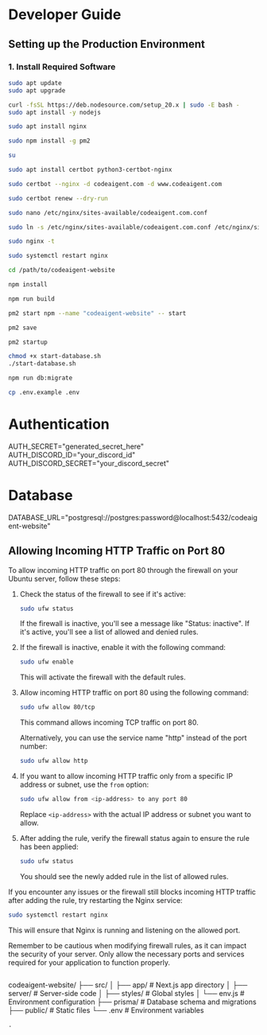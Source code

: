 # Developer Guide

## Setting up the Production Environment

### 1. Install Required Software 

```bash
sudo apt update
sudo apt upgrade
```

```bash
curl -fsSL https://deb.nodesource.com/setup_20.x | sudo -E bash -
sudo apt install -y nodejs
```

```bash
sudo apt install nginx
```

```bash
sudo npm install -g pm2
```

```bash
su
```

```bash
sudo apt install certbot python3-certbot-nginx
```

```bash
sudo certbot --nginx -d codeaigent.com -d www.codeaigent.com
```

```bash
sudo certbot renew --dry-run
```

```bash
sudo nano /etc/nginx/sites-available/codeaigent.com.conf
```

```bash
sudo ln -s /etc/nginx/sites-available/codeaigent.com.conf /etc/nginx/sites-enabled/
```

```bash
sudo nginx -t
```

```bash
sudo systemctl restart nginx
```

```bash
cd /path/to/codeaigent-website
```

```bash
npm install
```

```bash
npm run build
```

```bash
pm2 start npm --name "codeaigent-website" -- start
```

```bash
pm2 save
```

```bash
pm2 startup
```

```bash
chmod +x start-database.sh
./start-database.sh
```

```bash
npm run db:migrate
```

```bash
cp .env.example .env
```

# Authentication
AUTH_SECRET="generated_secret_here"
AUTH_DISCORD_ID="your_discord_id"
AUTH_DISCORD_SECRET="your_discord_secret"

# Database
DATABASE_URL="postgresql://postgres:password@localhost:5432/codeaigent-website"

## Allowing Incoming HTTP Traffic on Port 80

To allow incoming HTTP traffic on port 80 through the firewall on your Ubuntu server, follow these steps:

1. Check the status of the firewall to see if it's active:
   ```bash
   sudo ufw status
   ```

   If the firewall is inactive, you'll see a message like "Status: inactive". If it's active, you'll see a list of allowed and denied rules.

2. If the firewall is inactive, enable it with the following command:
   ```bash
   sudo ufw enable
   ```

   This will activate the firewall with the default rules.

3. Allow incoming HTTP traffic on port 80 using the following command:
   ```bash
   sudo ufw allow 80/tcp
   ```

   This command allows incoming TCP traffic on port 80.

   Alternatively, you can use the service name "http" instead of the port number:
   ```bash
   sudo ufw allow http
   ```

4. If you want to allow incoming HTTP traffic only from a specific IP address or subnet, use the `from` option:
   ```bash
   sudo ufw allow from <ip-address> to any port 80
   ```

   Replace `<ip-address>` with the actual IP address or subnet you want to allow.

5. After adding the rule, verify the firewall status again to ensure the rule has been applied:
   ```bash
   sudo ufw status
   ```

   You should see the newly added rule in the list of allowed rules.

If you encounter any issues or the firewall still blocks incoming HTTP traffic after adding the rule, try restarting the Nginx service:

```bash
sudo systemctl restart nginx
```

This will ensure that Nginx is running and listening on the allowed port.

Remember to be cautious when modifying firewall rules, as it can impact the security of your server. Only allow the necessary ports and services required for your application to function properly.
```

```
codeaigent-website/
├── src/
│   ├── app/   # Next.js app directory
│   ├── server/   # Server-side code
│   ├── styles/   # Global styles
│   └── env.js    # Environment configuration
├── prisma/       # Database schema and migrations
├── public/       # Static files
└── .env          # Environment variables
```
.
